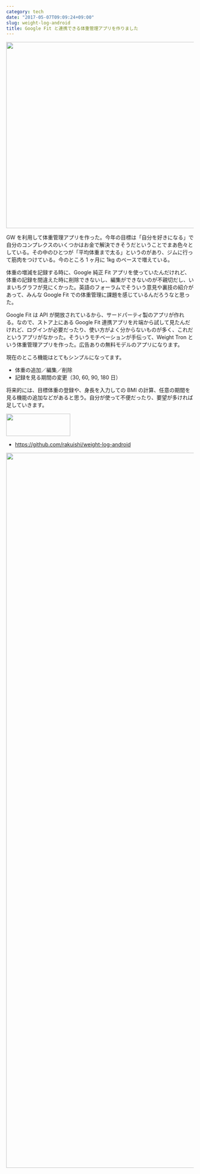 ```yaml
---
category: tech
date: "2017-05-07T09:09:24+09:00"
slug: weight-log-android
title: Google Fit と連携できる体重管理アプリを作りました
---
```


<img alt="" src="/images/2017/05/promotion.png" width="1024" height="500">

GW を利用して体重管理アプリを作った。今年の目標は「自分を好きになる」で自分のコンプレクスのいくつかはお金で解決できそうだということでまあ色々としている。その中のひとつが「平均体重まで太る」というのがあり、ジムに行って筋肉をつけている。今のところ 1 ヶ月に 1kg のペースで増えている。

体重の増減を記録する時に、Google 純正 Fit アプリを使っていたんだけれど、体重の記録を間違えた時に削除できないし、編集ができないのが不親切だし、いまいちグラフが見にくかった。英語のフォーラムでそういう意見や裏技の紹介があって、みんな Google Fit での体重管理に課題を感じているんだろうなと思った。

Google Fit は API が開放されているから、サードパーティ製のアプリが作れる。なので、ストア上にある Google Fit 連携アプリを片端から試して見たんだけれど、ログインが必要だったり、使い方がよく分からないものが多く、これだというアプリがなかった。そういうモチベーションが手伝って、Weight Tron という体重管理アプリを作った。広告ありの無料モデルのアプリになります。

現在のところ機能はとてもシンプルになってます。

- 体重の追加／編集／削除
- 記録を見る期間の変更（30, 60, 90, 180 日）

将来的には、目標体重の登録や、身長を入力しての BMI の計算、任意の期間を見る機能の追加などがあると思う。自分が使って不便だったり、要望が多ければ足していきます。

[<img alt="" src="/images/2017/04/en_generic_rgb_wo_60.png" width="172" height="60">](https://play.google.com/store/apps/details?id=com.rakuishi.weight)

- https://github.com/rakuishi/weight-log-android

<img alt="" src="/images/2017/05/weight-log-ss.png" width="2180" height="1920">
